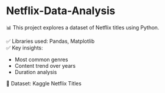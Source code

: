 # Netflix-Data-Analysis
📊 This project explores a dataset of Netflix titles using Python.

✅ Libraries used: Pandas, Matplotlib  
✅ Key insights:
- Most common genres
- Content trend over years
- Duration analysis

🔗 Dataset: Kaggle Netflix Titles  
